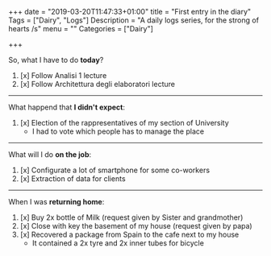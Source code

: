 +++
date = "2019-03-20T11:47:33+01:00"
title = "First entry in the diary"
Tags = ["Dairy", "Logs"]
Description = "A daily logs series, for the strong of hearts /s"
menu = ""
Categories = ["Dairy"]

+++

So, what I have to do **today**?

1. [x] Follow Analisi 1 lecture
2. [x] Follow Architettura degli elaboratori lecture 

------------

What happend that **I didn't expect**:

1. [x] Election of the rappresentatives of my section of University
	- I had to vote which people has to manage the place

-------------

What will I do **on the job**:

1. [x] Configurate a lot of smartphone for some co-workers 
2. [x] Extraction of data for clients

-------------
When I was **returning home**:

1. [x] Buy 2x bottle of Milk (request given by Sister and grandmother) 
2. [x] Close with key the basement of my house (request given by papa) 
3. [x] Recovered a package from Spain to the cafe next to my house
	- It contained a 2x tyre and 2x inner tubes for bicycle
	
	

